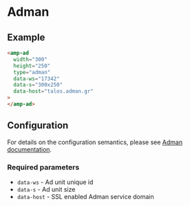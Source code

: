<!---
Copyright 2016 The AMP HTML Authors. All Rights Reserved.

Licensed under the Apache License, Version 2.0 (the "License");
you may not use this file except in compliance with the License.
You may obtain a copy of the License at

      http://www.apache.org/licenses/LICENSE-2.0

Unless required by applicable law or agreed to in writing, software
distributed under the License is distributed on an "AS-IS" BASIS,
WITHOUT WARRANTIES OR CONDITIONS OF ANY KIND, either express or implied.
See the License for the specific language governing permissions and
limitations under the License.
-->

# Adman

## Example

```html
<amp-ad
  width="300"
  height="250"
  type="adman"
  data-ws="17342"
  data-s="300x250"
  data-host="talos.adman.gr"
>
</amp-ad>
```

## Configuration

For details on the configuration semantics, please see
[Adman documentation](http://www.adman.gr/docs).

### Required parameters

- `data-ws` - Ad unit unique id
- `data-s` - Ad unit size
- `data-host` - SSL enabled Adman service domain
